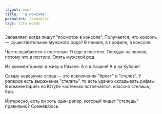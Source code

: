 ```yaml
---
layout: post
title:  "В консоле"
permalink: /console/
tags: life words
---
```


Забавляет, когда пишут "посмотри в консоле". Получается, что консоль —
существительное мужского рода? В пенале, в профиле, в консоле.

Часто ошибаются с постелью. Я еще в постеле. Опоздал на звонок, потому что в
постеле. Опять мужской род.

Из комментариев: я живу в Рязане. А я в Казане! А я на Кубане!

Самые невезучие слова — это исключения "бреет" и "стелет". У рэперов есть
выражение "стелить", то есть удачно складывать рифмы. В комментариях на Ютубе
частенько встречается: классно стелишь, бро.

Интересно, есть ли хоть один рэпер, который пишет "стелешь" правильно?
Сомневаюсь.
